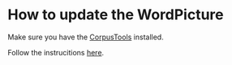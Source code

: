 # How to update the WordPicture

Make sure you have the [CorpusTools](https://giellalt.github.io/ling/CorpusTools.html#) installed.

Follow the instrucitions [here](https://github.com/giellalt/CorpusTools/blob/main/korp_scripts/word_picture/README.md).

